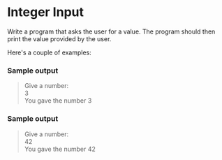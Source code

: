 # Integer Input

Write a program that asks the user for a value. The program should then print the value provided by the user.

Here's a couple of examples:
### Sample output

>Give a number: <br>
>3 <br>
>You gave the number 3 <br>
 
### Sample output

>Give a number: <br>
>42 <br>
>You gave the number 42 <br>